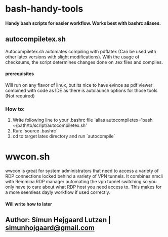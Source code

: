 # bash-handy-tools
#### Handy bash scripts for easier workflow. Works best with bashrc aliases.

## autocompiletex.sh
Autocompiletex.sh automates compiling with pdflatex (Can be used with other latex versions with slight modifications).
With the usage of checksums, the script determines changes done on .tex files and compiles. 

#### prerequisites
Will run on any flavor of linux, but its nice to have evince as pdf viewer combined with code as IDE as there is autolaunch options for those tools (Not required)
### How to:
1. Write following line to your .bashrc file `alias autocompiletex='bash ~/path/to/script/autocompiletex.sh'
2. Run: `source .bashrc´
3. cd to target latex directory and run `autocompile´
##

# wwcon.sh
wwcon is great for system administrators that need to access a variety of RDP connections locked behind a variety of VPN tunnels.
It combines nmcli with Remmina RDP manager automating the vpn tunnel switching so you only have to care about what RDP host you need access to.
This makes for a more seemless dayly workflow if used correctly.

#### Will write how to later

## Author: Símun Højgaard Lutzen | simunhojgaard@gmail.com
